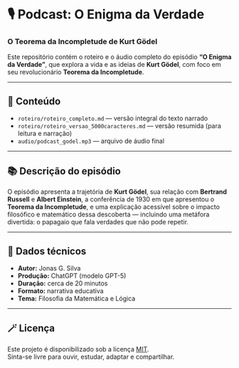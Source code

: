 # 🎙️ Podcast: O Enigma da Verdade  
### O Teorema da Incompletude de Kurt Gödel

Este repositório contém o roteiro e o áudio completo do episódio **“O Enigma da Verdade”**, que explora a vida e as ideias de **Kurt Gödel**, com foco em seu revolucionário **Teorema da Incompletude**.

---

## 🧠 Conteúdo
- `roteiro/roteiro_completo.md` — versão integral do texto narrado  
- `roteiro/roteiro_versao_5000caracteres.md` — versão resumida (para leitura e narração)  
- `audio/podcast_godel.mp3` — arquivo de áudio final  

---

## 📚 Descrição do episódio
O episódio apresenta a trajetória de **Kurt Gödel**, sua relação com **Bertrand Russell** e **Albert Einstein**, a conferência de 1930 em que apresentou o **Teorema da Incompletude**, e uma explicação acessível sobre o impacto filosófico e matemático dessa descoberta — incluindo uma metáfora divertida: o papagaio que fala verdades que não pode repetir.

---

## 📅 Dados técnicos
- **Autor:** Jonas G. Silva  
- **Produção:** ChatGPT (modelo GPT-5)  
- **Duração:** cerca de 20 minutos  
- **Formato:** narrativa educativa  
- **Tema:** Filosofia da Matemática e Lógica  

---

## 🪄 Licença
Este projeto é disponibilizado sob a licença [MIT](licenca/LICENSE).  
Sinta-se livre para ouvir, estudar, adaptar e compartilhar.
